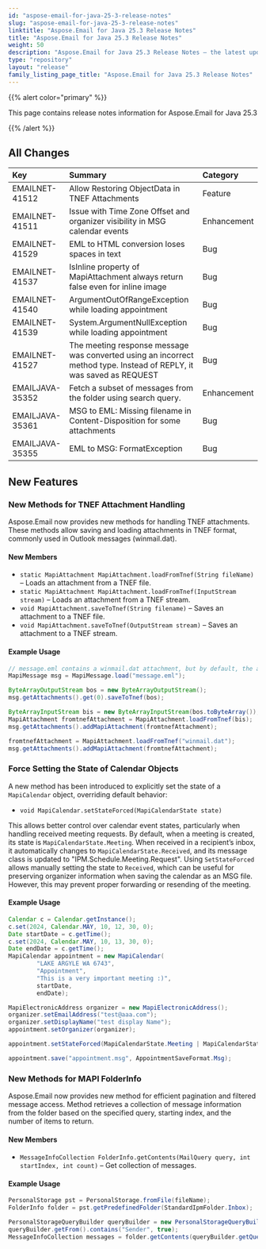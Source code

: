 ```yaml
---
id: "aspose-email-for-java-25-3-release-notes"
slug: "aspose-email-for-java-25-3-release-notes"
linktitle: "Aspose.Email for Java 25.3 Release Notes"
title: "Aspose.Email for Java 25.3 Release Notes"
weight: 50
description: "Aspose.Email for Java 25.3 Release Notes – the latest updates and fixes."
type: "repository"
layout: "release"
family_listing_page_title: "Aspose.Email for Java 25.3 Release Notes"
---
```


{{% alert color="primary" %}}

This page contains release notes information for Aspose.Email for Java 25.3

{{% /alert %}}

## **All Changes**

|**Key**|**Summary**|**Category**|
| :- | :- | :- |
|EMAILNET-41512|Allow Restoring ObjectData in TNEF Attachments|Feature|
|EMAILNET-41511|Issue with Time Zone Offset and organizer visibility in MSG calendar events|Enhancement|
|EMAILNET-41529|EML to HTML conversion loses spaces in text|Bug|
|EMAILNET-41537|IsInline property of MapiAttachment always return false even for inline image|Bug|
|EMAILNET-41540|ArgumentOutOfRangeException while loading appointment|Bug|
|EMAILNET-41539|System.ArgumentNullException while loading appointment|Bug|
|EMAILNET-41527|The meeting response message was converted using an incorrect method type. Instead of REPLY, it was saved as REQUEST|Bug|
|EMAILJAVA-35352|Fetch a subset of messages from the folder using search query.|Enhancement|
|EMAILJAVA-35361|MSG to EML: Missing filename in Content-Disposition for some attachments|Bug|
|EMAILJAVA-35355|EML to MSG: FormatException|Bug|

## New Features

### New Methods for TNEF Attachment Handling

Aspose.Email now provides new methods for handling TNEF attachments. These methods allow saving and loading attachments in TNEF format, commonly used in Outlook messages (winmail.dat).

#### New Members

- `static MapiAttachment MapiAttachment.loadFromTnef(String fileName)` – Loads an attachment from a TNEF file.
- `static MapiAttachment MapiAttachment.loadFromTnef(InputStream stream)` – Loads an attachment from a TNEF stream.
- `void MapiAttachment.saveToTnef(String filename)` – Saves an attachment to a TNEF file.
- `void MapiAttachment.saveToTnef(OutputStream stream)` – Saves an attachment to a TNEF stream.

#### Example Usage

```java
// message.eml contains a winmail.dat attachment, but by default, the attachment is not preserved.
MapiMessage msg = MapiMessage.load("message.eml");

ByteArrayOutputStream bos = new ByteArrayOutputStream();
msg.getAttachments().get(0).saveToTnef(bos);

ByteArrayInputStream bis = new ByteArrayInputStream(bos.toByteArray());
MapiAttachment fromtnefAttachment = MapiAttachment.loadFromTnef(bis);
msg.getAttachments().addMapiAttachment(fromtnefAttachment);

fromtnefAttachment = MapiAttachment.loadFromTnef("winmail.dat");
msg.getAttachments().addMapiAttachment(fromtnefAttachment);
```


### Force Setting the State of Calendar Objects

A new method has been introduced to explicitly set the state of a `MapiCalendar` object, overriding default behavior: 

- `void MapiCalendar.setStateForced(MapiCalendarState state)`

This allows better control over calendar event states, particularly when handling received meeting requests.
By default, when a meeting is created, its state is `MapiCalendarState.Meeting`. When received in a recipient’s inbox, it automatically changes to `MapiCalendarState.Received`, and its message class is updated to "IPM.Schedule.Meeting.Request".
Using `SetStateForced` allows manually setting the state to `Received`, which can be useful for preserving organizer information when saving the calendar as an MSG file. However, this may prevent proper forwarding or resending of the meeting.

#### Example Usage

```java
Calendar c = Calendar.getInstance();
c.set(2024, Calendar.MAY, 10, 12, 30, 0);
Date startDate = c.getTime();
c.set(2024, Calendar.MAY, 10, 13, 30, 0);
Date endDate = c.getTime();
MapiCalendar appointment = new MapiCalendar(
        "LAKE ARGYLE WA 6743",
        "Appointment",
        "This is a very important meeting :)",
        startDate,
        endDate);

MapiElectronicAddress organizer = new MapiElectronicAddress();
organizer.setEmailAddress("test@aaa.com");
organizer.setDisplayName("test display Name");
appointment.setOrganizer(organizer);

appointment.setStateForced(MapiCalendarState.Meeting | MapiCalendarState.Received);

appointment.save("appointment.msg", AppointmentSaveFormat.Msg);
```

### New Methods for MAPI FolderInfo

Aspose.Email now provides new method for efficient pagination and filtered message access. 
Method retrieves a collection of message information from the folder based on the specified query, starting index, and the number of items to return. 

#### New Members

- `MessageInfoCollection FolderInfo.getContents(MailQuery query, int startIndex, int count)` – Get collection of messages.

#### Example Usage

```java
PersonalStorage pst = PersonalStorage.fromFile(fileName);
FolderInfo folder = pst.getPredefinedFolder(StandardIpmFolder.Inbox);

PersonalStorageQueryBuilder queryBuilder = new PersonalStorageQueryBuilder();
queryBuilder.getFrom().contains("Sender", true);
MessageInfoCollection messages = folder.getContents(queryBuilder.getQuery(), 10, 10);
```
